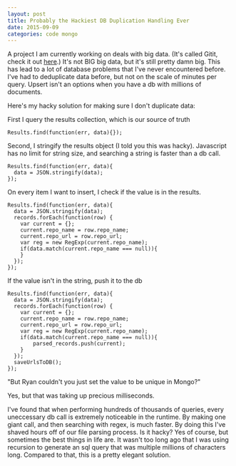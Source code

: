 ```yaml
---
layout: post
title: Probably the Hackiest DB Duplication Handling Ever
date: 2015-09-09
categories: code mongo
---
```

A project I am currently working on deals with big data. (It's called Gitit, check it out [here](https://github.com/Gitit-TGA/Gitit).) It's not BIG big data, but it's still pretty damn big. This has lead to a lot of database problems that I've never encountered before. I've had to deduplicate data before, but not on the scale of minutes per query. Upsert isn't an options when you have a db with millions of documents.

Here's my hacky solution for making sure I don't duplicate data:

First I query the results collection, which is our source of truth

```
Results.find(function(err, data){});
```

Second, I stringify the results object (I told you this was hacky). Javascript has no limit for string size, and searching a string is faster than a db call.

```
Results.find(function(err, data){
  data = JSON.stringify(data);
});
```

On every item I want to insert, I check if the value is in the results.

```
Results.find(function(err, data){
  data = JSON.stringify(data);
  records.forEach(function(row) {
    var current = {};
    current.repo_name = row.repo_name;
    current.repo_url = row.repo_url;
    var reg = new RegExp(current.repo_name);
    if(data.match(current.repo_name === null)){
    }
  });
});
```


If the value isn't in the string, push it to the db

```
Results.find(function(err, data){
  data = JSON.stringify(data);
  records.forEach(function(row) {
    var current = {};
    current.repo_name = row.repo_name;
    current.repo_url = row.repo_url;
    var reg = new RegExp(current.repo_name);
    if(data.match(current.repo_name === null)){
	    parsed_records.push(current);
    }
  });
  saveUrlsToDB();
});
```

"But Ryan couldn't you just set the value to be unique in Mongo?"

Yes, but that was taking up precious milliseconds.

I've found that when performing hundreds of thousands of queries, every uneccessary db call is extremely noticeable in the runtime. By making one giant call, and then searching with regex, is much faster. By doing this I've shaved hours off of our file parsing process. Is it hacky? Yes of course, but sometimes the best things in life are. It wasn't too long ago that I was using recursion to generate an sql query that was multiple millions of characters long. Compared to that, this is a pretty elegant solution.
